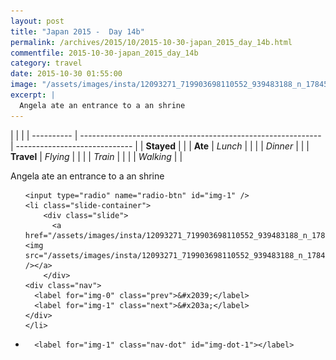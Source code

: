 ```yaml
---
layout: post
title: "Japan 2015 -  Day 14b"
permalink: /archives/2015/10/2015-10-30-japan_2015_day_14b.html
commentfile: 2015-10-30-japan_2015_day_14b
category: travel
date: 2015-10-30 01:55:00
image: "/assets/images/insta/12093271_719903698110552_939483188_n_17845084942047535.jpg"
excerpt: |
  Angela ate an entrance to a an shrine
---
```


|            |                                                              |
| ---------- | ------------------------------------------------------------ | ----------------------------- |
| **Stayed** |  |
| **Ate**    | _Lunch_                                                      |          |
|            | _Dinner_                                                     |          |
| **Travel** | _Flying_                                                     |          |
|            | _Train_                                                      |          |
|            | _Walking_                                                    |          |


Angela ate an entrance to a an shrine


<ul class="slides">

    <input type="radio" name="radio-btn" id="img-1" />
    <li class="slide-container">
        <div class="slide">
          <a href="/assets/images/insta/12093271_719903698110552_939483188_n_17845084942047535.jpg"><img src="/assets/images/insta/12093271_719903698110552_939483188_n_17845084942047535.jpg" /></a>
        </div>
    <div class="nav">
      <label for="img-0" class="prev">&#x2039;</label>
      <label for="img-1" class="next">&#x203a;</label>
    </div>
    </li>
			
<li class="nav-dots">

      <label for="img-1" class="nav-dot" id="img-dot-1"></label>

</li>
</ul>        
             

		
